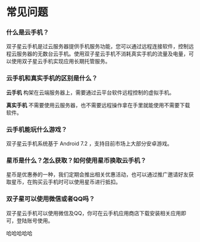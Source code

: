 # 常见问题

### 什么是云手机？

双子星云手机是过云服务器提供手机服务功能，您可以通过远程连接软件，控制远程云服务器的无数台云手机。使用双子星云手机不消耗真实手机的流量及电量，可以使用双子星云手机实现应用长期托管服务。



### 云手机和真实手机的区别是什么？

**云手机** 构架在云端服务器上，需要通过云平台软件远程控制的虚拟手机。

**真实手机** 不需要使用云服务器，也不需要远程操作拿在手里就能使用不需要下载软件。



### 云手机能玩什么游戏？

双子星云手机系统基于 Android 7.2 ，支持目前市场上大部分安卓游戏。



### 星币是什么？怎么获取？如何使用星币换取云手机？

星币是优惠券的一种，我们定期会推出相关优惠活动，也可以通过推广邀请好友获取星币，在购买云手机时可以使用星币进行抵扣。



### 双子星可以使用微信或者QQ吗？

双子星云手机可以使用微信及QQ，你可在云手机应用商店下载安装相关应用即可，登陆账号使用。


哈哈哈哈哈
